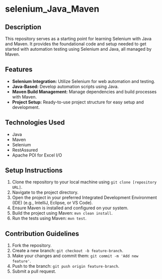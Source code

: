 # selenium_Java_Maven

## Description
This repository serves as a starting point for learning Selenium with Java and Maven. It provides the foundational code and setup needed to get started with automation testing using Selenium and Java, all managed by Maven.

## Features
- **Selenium Integration:** Utilize Selenium for web automation and testing.
- **Java-Based:** Develop automation scripts using Java.
- **Maven Build Management:** Manage dependencies and build processes with Maven.
- **Project Setup:** Ready-to-use project structure for easy setup and development.

## Technologies Used
- Java
- Maven
- Selenium
- RestAssured
- Apache POI for Excel I/O

## Setup Instructions
1. Clone the repository to your local machine using `git clone [repository URL]`.
2. Navigate to the project directory.
3. Open the project in your preferred Integrated Development Environment (IDE) (e.g., IntelliJ, Eclipse, or VS Code).
4. Ensure Maven is installed and configured on your system.
5. Build the project using Maven: `mvn clean install`.
6. Run the tests using Maven: `mvn test`.

## Contribution Guidelines
1. Fork the repository.
2. Create a new branch: `git checkout -b feature-branch`.
3. Make your changes and commit them: `git commit -m 'Add new feature'`.
4. Push to the branch: `git push origin feature-branch`.
5. Submit a pull request.
